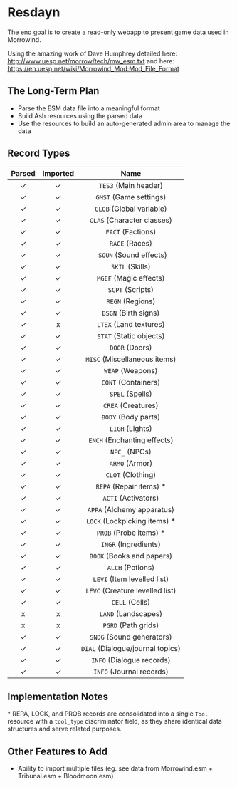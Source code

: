 # Resdayn

The end goal is to create a read-only webapp to present game data used in Morrowind.

Using the amazing work of Dave Humphrey detailed here: http://www.uesp.net/morrow/tech/mw_esm.txt and here: https://en.uesp.net/wiki/Morrowind_Mod:Mod_File_Format

## The Long-Term Plan

- Parse the ESM data file into a meaningful format
- Build Ash resources using the parsed data
- Use the resources to build an auto-generated admin area to manage the data

## Record Types

| Parsed | Imported | Name |
| :---:  | :---:    | :--: |
| ✓      | ✓        | `TES3` (Main header) |
| ✓      | ✓        | `GMST` (Game settings) |
| ✓      | ✓        | `GLOB` (Global variable) |
| ✓      | ✓        | `CLAS` (Character classes) |
| ✓      | ✓        | `FACT` (Factions) |
| ✓      | ✓        | `RACE` (Races) |
| ✓      | ✓        |` SOUN` (Sound effects) |
| ✓      | ✓        | `SKIL` (Skills) |
| ✓      | ✓        | `MGEF` (Magic effects) |
| ✓      | ✓        | `SCPT` (Scripts) |
| ✓      | ✓        | `REGN` (Regions) |
| ✓      | ✓        | `BSGN` (Birth signs) |
| ✓      | x        | `LTEX` (Land textures) |
| ✓      | ✓        | `STAT` (Static objects) |
| ✓      | ✓        | `DOOR` (Doors) |
| ✓      | ✓        | `MISC` (Miscellaneous items) |
| ✓      | ✓        | `WEAP` (Weapons) |
| ✓      | ✓        | `CONT` (Containers) |
| ✓      | ✓        | `SPEL` (Spells) |
| ✓      | ✓        | `CREA` (Creatures) |
| ✓      | ✓        | `BODY` (Body parts) |
| ✓      | ✓        | `LIGH` (Lights) |
| ✓      | ✓        | `ENCH` (Enchanting effects) |
| ✓      | ✓        | `NPC_` (NPCs) |
| ✓      | ✓        | `ARMO` (Armor) |
| ✓      | ✓        | `CLOT` (Clothing) |
| ✓      | ✓        | `REPA` (Repair items) * |
| ✓      | ✓        | `ACTI` (Activators) |
| ✓      | ✓        | `APPA` (Alchemy apparatus) |
| ✓      | ✓        | `LOCK` (Lockpicking items) * |
| ✓      | ✓        | `PROB` (Probe items) * |
| ✓      | ✓        | `INGR` (Ingredients) |
| ✓      | ✓        | `BOOK` (Books and papers) |
| ✓      | ✓        | `ALCH` (Potions) |
| ✓      | ✓        | `LEVI` (Item levelled list) |
| ✓      | ✓        | `LEVC` (Creature levelled list) |
| ✓      | ✓        | `CELL` (Cells) |
| x      | x        | `LAND` (Landscapes) |
| x      | x        | `PGRD` (Path grids) |
| ✓      | ✓        | `SNDG` (Sound generators) |
| ✓      | ✓        | `DIAL` (Dialogue/journal topics) |
| ✓      | ✓        | `INFO` (Dialogue records) |
| ✓      | ✓        | `INFO` (Journal records) |

## Implementation Notes

\* REPA, LOCK, and PROB records are consolidated into a single `Tool` resource with a `tool_type` discriminator field, as they share identical data structures and serve related purposes.

## Other Features to Add

* Ability to import multiple files (eg. see data from Morrowind.esm + Tribunal.esm + Bloodmoon.esm)
